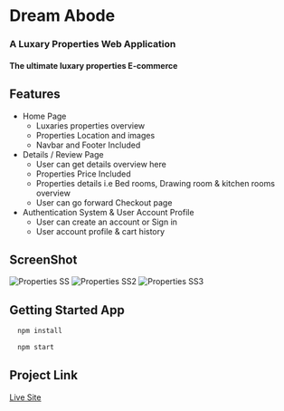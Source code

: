 # Dream Abode

### A Luxary Properties Web Application

#### The ultimate luxary properties E-commerce

## Features

- Home Page
  - Luxaries properties overview
  - Properties Location and images
  - Navbar and Footer Included
- Details / Review Page
  - User can get details overview here
  - Properties Price Included
  - Properties details i.e Bed rooms, Drawing room & kitchen rooms overview
  - User can go forward Checkout page
- Authentication System & User Account Profile
  - User can create an account or Sign in
  - User account profile & cart history

## ScreenShot

<!-- imgages -->

![Properties SS](https://res.cloudinary.com/dxvzhnyuo/image/upload/v1622356955/ss1_udqloh.png)
![Properties SS2](https://res.cloudinary.com/dxvzhnyuo/image/upload/v1622357925/SS2_yvv9yu.png)
![Properties SS3](https://res.cloudinary.com/dxvzhnyuo/image/upload/v1622358028/SS3_ck319q.png)

## Getting Started App

<!-- Code -->

```bash
  npm install

  npm start
```

## Project Link

<!-- Links -->

[Live Site](https://dream-abode.web.app/)
